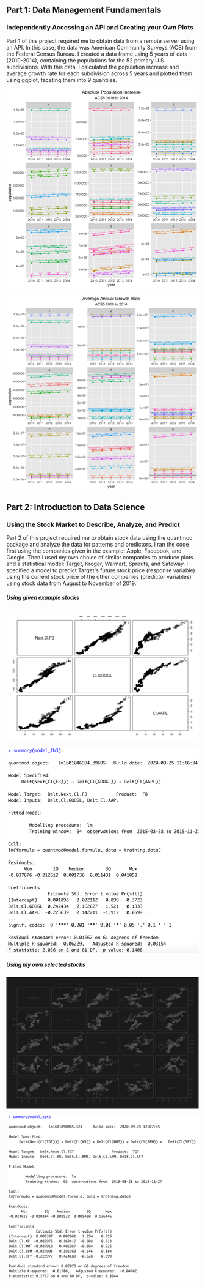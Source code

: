 ## Part 1: Data Management Fundamentals
### Independently Accessing an API and Creating your Own Plots

Part 1 of this project required me to obtain data from a remote server using an API. In this case, the data was American Community Surveys (ACS) from the Federal Census Bureau. I created a data frame using 5 years of data (2010-2014), containing the populations for the 52 primary U.S. subdivisions. With this data, I calculated the population increase and average growth rate for each subdivision across 5 years and plotted them using ggplot, faceting them into 9 quantiles. 

![](P2Pt1Plot1.png)

![](P2Pt1Plot2.png)

## Part 2: Introduction to Data Science
### Using the Stock Market to Describe, Analyze, and Predict

Part 2 of this project required me to obtain stock data using the quantmod package and analyze the data for patterns and predictors. I ran the code first using the companies given in the example: Apple, Facebook, and Google. Then I used my own choice of similar companies to produce plots and a statistical model: Target, Kroger, Walmart, Sprouts, and Safeway. I specified a model to predict Target's future stock price (response variable) using the current stock price of the other companies (predictor variables) using stock data from August to November of 2019. 

##### Using given example stocks
![](P2Pt2Plot2.png)

![](P2Pt2SS.png)

##### Using my own selected stocks
![](P2Pt2myPlot.png)

![](P2Pt2mySS.png)


